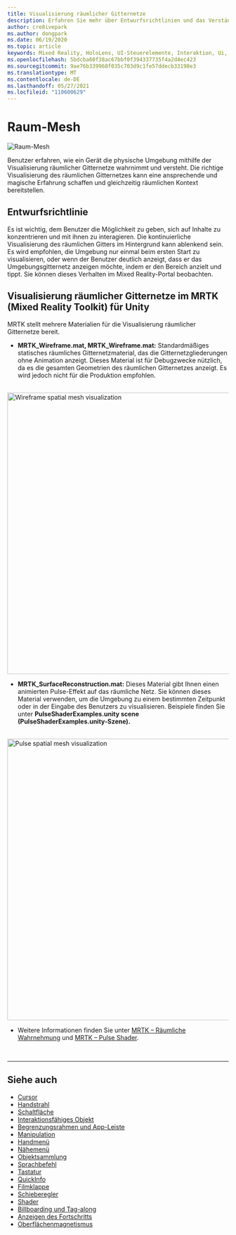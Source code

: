 ```yaml
---
title: Visualisierung räumlicher Gitternetze
description: Erfahren Sie mehr über Entwurfsrichtlinien und das Verständnis der physischen Umgebung mit der Visualisierung räumlicher Gitternetze im MRTK.
author: cre8ivepark
ms.author: dongpark
ms.date: 06/19/2020
ms.topic: article
keywords: Mixed Reality, HoloLens, UI-Steuerelemente, Interaktion, Ui, UX, UX-Design, räumliche Benutzeroberfläche, räumliche Interaktion, 3D-BENUTZEROBERFLÄCHE, 3D-Benutzeroberfläche, Mixed Reality-Headset, Windows Mixed Reality-Headset, Virtual Reality-Headset, HoloLens, MRTK, Mixed Reality Toolkit
ms.openlocfilehash: 5bdcba60f38ac67bbf0f394337735f4a2d4ec423
ms.sourcegitcommit: 9ae76b339968f035c703d9c1fe57ddecb33198e3
ms.translationtype: MT
ms.contentlocale: de-DE
ms.lasthandoff: 05/27/2021
ms.locfileid: "110600629"
---
```

# <a name="spatial-mesh"></a>Raum-Mesh

![Raum-Mesh](images/MRTK_PulseShader_SpatialMesh.gif)

Benutzer erfahren, wie ein Gerät die physische Umgebung mithilfe der Visualisierung räumlicher Gitternetze wahrnimmt und versteht. Die richtige Visualisierung des räumlichen Gitternetzes kann eine ansprechende und magische Erfahrung schaffen und gleichzeitig räumlichen Kontext bereitstellen.  

## <a name="design-guideline"></a>Entwurfsrichtlinie

Es ist wichtig, dem Benutzer die Möglichkeit zu geben, sich auf Inhalte zu konzentrieren und mit ihnen zu interagieren. Die kontinuierliche Visualisierung des räumlichen Gitters im Hintergrund kann ablenkend sein. Es wird empfohlen, die Umgebung nur einmal beim ersten Start zu visualisieren, oder wenn der Benutzer deutlich anzeigt, dass er das Umgebungsgitternetz anzeigen möchte, indem er den Bereich anzielt und tippt. Sie können dieses Verhalten im Mixed Reality-Portal beobachten.
<br>

## <a name="spatial-mesh-visualization-in-mrtk-mixed-reality-toolkit-for-unity"></a>Visualisierung räumlicher Gitternetze im MRTK (Mixed Reality Toolkit) für Unity

MRTK stellt mehrere Materialien für die Visualisierung räumlicher Gitternetze bereit.

- **MRTK_Wireframe.mat, MRTK_Wireframe.mat:** Standardmäßiges statisches räumliches Gitternetzmaterial, das die Gitternetzgliederungen ohne Animation anzeigt. Dieses Material ist für Debugzwecke nützlich, da es die gesamten Geometrien des räumlichen Gitternetzes anzeigt. Es wird jedoch nicht für die Produktion empfohlen.
<br>
<img src="images/SurfaceReconstruction.jpg" alt="Wireframe spatial mesh visualization" width="640px">

- **MRTK_SurfaceReconstruction.mat:** Dieses Material gibt Ihnen einen animierten Pulse-Effekt auf das räumliche Netz. Sie können dieses Material verwenden, um die Umgebung zu einem bestimmten Zeitpunkt oder in der Eingabe des Benutzers zu visualisieren. Beispiele finden Sie unter **PulseShaderExamples.unity scene (PulseShaderExamples.unity-Szene).**
<br>
<img src="images/MRTK_SRMesh_Pulse.jpg" alt="Pulse spatial mesh visualization" width="640px">

* Weitere Informationen finden Sie unter [MRTK – Räumliche Wahrnehmung](/windows/mixed-reality/mrtk-unity/features/spatial-awareness/spatial-awareness-getting-started) und [MRTK – Pulse Shader](/windows/mixed-reality/mrtk-unity/features/experimental/pulse-shader).

<br>

---

## <a name="see-also"></a>Siehe auch

* [Cursor](cursors.md)
* [Handstrahl](point-and-commit.md)
* [Schaltfläche](button.md)
* [Interaktionsfähiges Objekt](interactable-object.md)
* [Begrenzungsrahmen und App-Leiste](app-bar-and-bounding-box.md)
* [Manipulation](direct-manipulation.md)
* [Handmenü](hand-menu.md)
* [Nähemenü](near-menu.md)
* [Objektsammlung](object-collection.md)
* [Sprachbefehl](voice-input.md)
* [Tastatur](keyboard.md)
* [QuickInfo](tooltip.md)
* [Filmklappe](slate.md)
* [Schieberegler](slider.md)
* [Shader](shader.md)
* [Billboarding und Tag-along](billboarding-and-tag-along.md)
* [Anzeigen des Fortschritts](progress.md)
* [Oberflächenmagnetismus](surface-magnetism.md)